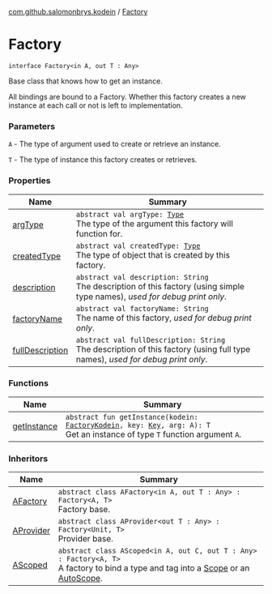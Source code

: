 [com.github.salomonbrys.kodein](../index.md) / [Factory](.)

# Factory

`interface Factory<in A, out T : Any>`

Base class that knows how to get an instance.

All bindings are bound to a Factory.
Whether this factory creates a new instance at each call or not is left to implementation.

### Parameters

`A` - The type of argument used to create or retrieve an instance.

`T` - The type of instance this factory creates or retrieves.

### Properties

| Name | Summary |
|---|---|
| [argType](arg-type.md) | `abstract val argType: `[`Type`](http://docs.oracle.com/javase/6/docs/api/java/lang/reflect/Type.html)<br>The type of the argument this factory will function for. |
| [createdType](created-type.md) | `abstract val createdType: `[`Type`](http://docs.oracle.com/javase/6/docs/api/java/lang/reflect/Type.html)<br>The type of object that is created by this factory. |
| [description](description.md) | `abstract val description: String`<br>The description of this factory (using simple type names), *used for debug print only*. |
| [factoryName](factory-name.md) | `abstract val factoryName: String`<br>The name of this factory, *used for debug print only*. |
| [fullDescription](full-description.md) | `abstract val fullDescription: String`<br>The description of this factory (using full type names), *used for debug print only*. |

### Functions

| Name | Summary |
|---|---|
| [getInstance](get-instance.md) | `abstract fun getInstance(kodein: `[`FactoryKodein`](../-factory-kodein/index.md)`, key: `[`Key`](../-kodein/-key/index.md)`, arg: A): T`<br>Get an instance of type `T` function argument `A`. |

### Inheritors

| Name | Summary |
|---|---|
| [AFactory](../-a-factory/index.md) | `abstract class AFactory<in A, out T : Any> : Factory<A, T>`<br>Factory base. |
| [AProvider](../-a-provider/index.md) | `abstract class AProvider<out T : Any> : Factory<Unit, T>`<br>Provider base. |
| [AScoped](../-a-scoped/index.md) | `abstract class AScoped<in A, out C, out T : Any> : Factory<A, T>`<br>A factory to bind a type and tag into a [Scope](../-scope/index.md) or an [AutoScope](../-auto-scope/index.md). |
